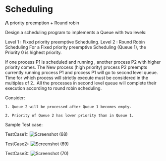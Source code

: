 # Scheduling

 __/\\__  priority preemption + Round robin

Design a scheduling program to implements a Queue with two levels:

Level 1 : Fixed priority preemptive Scheduling.
Level 2 : Round Robin Scheduling For a Fixed priority preemptive Scheduling (Queue 1), the Priority 0 is highest priority. 

If one process P1 is scheduled and running , another process P2 with higher priority comes. The New process (high priority) process P2 preempts currently running process P1 and process P1 will go to second level queue. Time for which process will strictly execute must be considered in the multiples of 2..
All the processes in second level queue will complete their execution according to round robin scheduling.

Consider: 
    
    1. Queue 2 will be processed after Queue 1 becomes empty. 

    2. Priority of Queue 2 has lower priority than in Queue 1. 

























Sample Test case:

TestCase1::
![Screenshot (68)](https://user-images.githubusercontent.com/47757720/56092086-13846700-5ed5-11e9-9650-9edf766a2db1.png)

TestCase2::
![Screenshot (69)](https://user-images.githubusercontent.com/47757720/56092126-84c41a00-5ed5-11e9-80a8-9f5d82b391f5.png)

TestCase3::
![Screenshot (70)](https://user-images.githubusercontent.com/47757720/56092127-85f54700-5ed5-11e9-974e-37ff558b425a.png)
